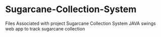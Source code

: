 # Sugarcane-Collection-System
Files Associated with project Sugarcane Collection System
JAVA swings web app to track sugarcane collection

